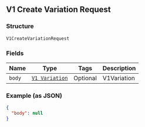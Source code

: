 ## V1 Create Variation Request

### Structure

`V1CreateVariationRequest`

### Fields

| Name | Type | Tags | Description |
|  --- | --- | --- | --- |
| `body` | [`V1 Variation`](/doc/models/v1-variation.md) | Optional | V1Variation |

### Example (as JSON)

```json
{
  "body": null
}
```

